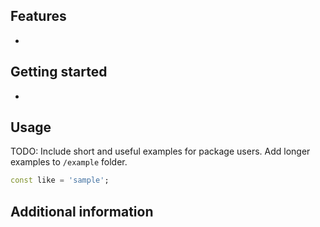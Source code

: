 ## Features

-

## Getting started

-

## Usage

TODO: Include short and useful examples for package users. Add longer examples
to `/example` folder. 

```dart
const like = 'sample';
```

## Additional information

